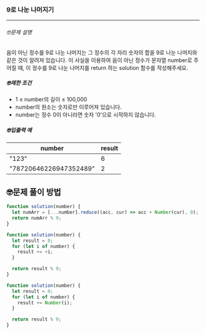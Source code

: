 ### 9로 나눈 나머지기

---

###### 🤓문제 설명

음이 아닌 정수를 9로 나눈 나머지는 그 정수의 각 자리 숫자의 합을 9로 나눈 나머지와 같은 것이 알려져 있습니다.
이 사실을 이용하여 음이 아닌 정수가 문자열 number로 주어질 때, 이 정수를 9로 나눈 나머지를 return 하는 solution 함수를 작성해주세요.

##### 🤓제한 조건

- 1 ≤ number의 길이 ≤ 100,000
- number의 원소는 숫자로만 이루어져 있습니다.
- number는 정수 0이 아니라면 숫자 '0'으로 시작하지 않습니다.

##### 🤓입출력 예

| number                 | result |
| ---------------------- | ------ |
| "123"                  | 6      |
| "78720646226947352489" | 2      |

## 🤓문제 풀이 방법

```javascript
function solution(number) {
  let numArr = [...number].reduce((acc, cur) => acc + Number(cur), 0);
  return numArr % 9;
}
```

```javascript
function solution(number) {
  let result = 0;
  for (let i of number) {
    result += +i;
  }

  return result % 9;
}
```

```javascript
function solution(number) {
  let result = 0;
  for (let i of number) {
    result += Number(i);
  }

  return result % 9;
}
```
